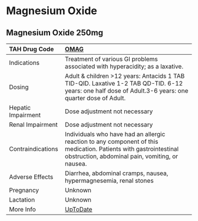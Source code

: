 # Magnesium Oxide

## Magnesium Oxide 250mg

| TAH Drug Code      | [OMAG](https://www.tahsda.org.tw/drugs/hissearch.php?drug_code=OMAG)                                                                                                |
|:-------------------|:--------------------------------------------------------------------------------------------------------------------------------------------------------------------|
| Indications        | Treatment of various GI problems associated with hyperacidity; as a laxative.                                                                                       |
| Dosing             | Adult & children >12 years: Antacids 1 TAB TID-QID. Laxative 1-2 TAB QD-TID. 6-12 years: one half dose of Adult.3-6 years: one quarter dose of Adult.               |
| Hepatic Impairment | Dose adjustment not necessary                                                                                                                                       |
| Renal Impairment   | Dose adjustment not necessary                                                                                                                                       |
| Contraindications  | Individuals who have had an allergic reaction to any component of this medication. Patients with gastrointestinal obstruction, abdominal pain, vomiting, or nausea. |
| Adverse Effects    | Diarrhea, abdominal cramps, nausea, hypermagnesemia, renal stones                                                                                                   |
| Pregnancy          | Unknown                                                                                                                                                             |
| Lactation          | Unknown                                                                                                                                                             |
| More Info          | [UpToDate](https://www.uptodate.com/contents/magnesium-oxide-drug-information)                                                                                      |

